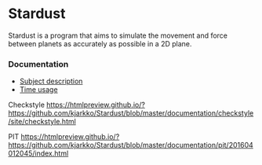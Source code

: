 # Stardust
  Stardust is a program that aims to simulate the movement and force between planets as accurately as possible in a 2D plane.

### Documentation
- [Subject description](documentation/Subject_description.md)
- [Time usage](documentation/time.md)

Checkstyle https://htmlpreview.github.io/?https://github.com/kjarkko/Stardust/blob/master/documentation/checkstyle/site/checkstyle.html

PIT https://htmlpreview.github.io/?https://github.com/kjarkko/Stardust/blob/master/documentation/pit/201604012045/index.html
